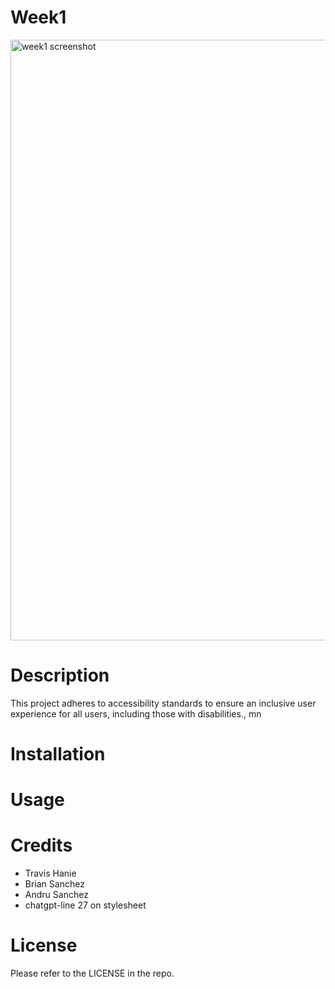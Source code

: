 # Week1
<img width="961" alt="week1 screenshot" src="https://github.com/slym187/week1/assets/163611320/2060ce63-c6e0-4208-b0b8-59596ed5f6eb">

# Description
This project adheres to accessibility standards to ensure an inclusive user experience for all users, including those with disabilities., mn                                                                                                   
# Installation

# Usage

# Credits
- Travis Hanie
- Brian Sanchez
- Andru Sanchez
- chatgpt-line 27 on stylesheet

# License
Please refer to the LICENSE in the repo.



